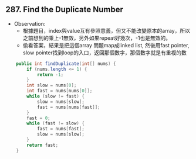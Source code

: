 ## 287.  Find the Duplicate Number

* Observation:
  * 根據題目，index與value互有參照意義，但又不能改變原本的array，所以之前想到的乘上-1無效，另外如果repeat好幾次，-1也是無效的。
  * 偷看答案，結果是把這個array 問題map成linked list, 然後用fast pointer, slow pointer找到loop的入口，返回那個數字，那個數字就是有重複的數

```java
    public int findDuplicate(int[] nums) {
        if (nums.length <= 1) {
            return -1;
        }
        int slow = nums[0];
        int fast = nums[nums[0]];
        while (slow != fast) {
            slow = nums[slow];
            fast = nums[nums[fast]];
        }
        fast = 0;
        while (fast != slow) {
            fast = nums[fast];
            slow = nums[slow];
        }
        return fast;
    }
```